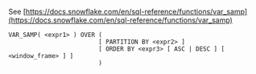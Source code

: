 See [https://docs.snowflake.com/en/sql-reference/functions/var_samp](https://docs.snowflake.com/en/sql-reference/functions/var_samp)
```
VAR_SAMP( <expr1> ) OVER (
                         [ PARTITION BY <expr2> ]
                         [ ORDER BY <expr3> [ ASC | DESC ] [ <window_frame> ] ]
                         )
```
